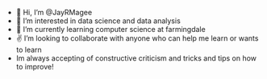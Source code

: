 - 👋 Hi, I’m @JayRMagee
- 👀 I’m interested in data science and data analysis
- 🌱 I’m currently learning computer science at farmingdale 
- ✌ I’m looking to collaborate with anyone who can help me learn or wants to learn
- Im always accepting of constructive criticism and tricks and tips on how to improve!

<!---
JayRMagee/JayRMagee is a ✨ special ✨ repository because its `README.md` (this file) appears on your GitHub profile.
You can click the Preview link to take a look at your changes.
--->
